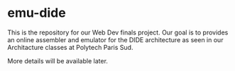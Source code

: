 emu-dide
========

This is the repository for our Web Dev finals project. Our goal is to provides an online assembler and 
emulator for the DIDE architecture as seen in our Architacture classes at Polytech Paris Sud. 

More details will be available later.

